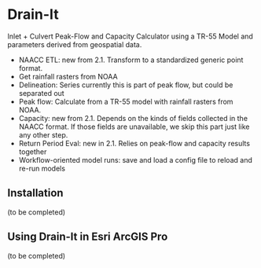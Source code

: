 # Drain-It

Inlet + Culvert Peak-Flow and Capacity Calculator using a TR-55 Model and
parameters derived from geospatial data.

* NAACC ETL: new from 2.1. Transform to a standardized generic point format.
* Get rainfall rasters from NOAA
* Delineation: Series currently this is part of peak flow, but could be separated out
* Peak flow: Calculate from a TR-55 model with rainfall rasters from NOAA.
* Capacity: new from 2.1. Depends on the kinds of fields collected in the NAACC format. If those fields are unavailable, we skip this part just like any other step.
* Return Period Eval: new in 2.1. Relies on peak-flow and capacity results together
* Workflow-oriented model runs: save and load a config file to reload and re-run models

## Installation

(to be completed)

## Using Drain-It in **Esri ArcGIS Pro**

(to be completed)